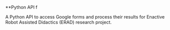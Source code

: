 **Python API f

A Python API to access Google forms
and process their results for Enactive Robot Assisted Didactics (ERAD) research project.
